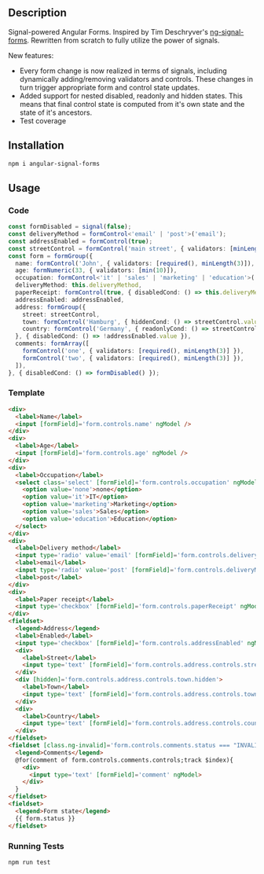 ## Description
Signal-powered Angular Forms.
Inspired by Tim Deschryver's [ng-signal-forms](https://github.com/timdeschryver/ng-signal-forms).
Rewritten from scratch to fully utilize the power of signals.

New features:
- Every form change is now realized in terms of signals, including dynamically adding/removing validators and controls. 
  These changes in turn trigger appropriate  form and control state updates.
- Added support for nested disabled, readonly and hidden states. 
   This means that final control state is computed from it's own state and the state of it's ancestors.
- Test coverage

## Installation
```bash
npm i angular-signal-forms
```

## Usage

### Code
```typescript
const formDisabled = signal(false);
const deliveryMethod = formControl<'email' | 'post'>('email');
const addressEnabled = formControl(true);
const streetControl = formControl('main street', { validators: [minLength(3)]);
const form = formGroup({
  name: formControl('John', { validators: [required(), minLength(3)]),
  age: formNumeric(33, { validators: [min(10)]),
  occupation: formControl<'it' | 'sales' | 'marketing' | 'education'>('it'),
  deliveryMethod: this.deliveryMethod,
  paperReceipt: formControl(true, { disabledCond: () => this.deliveryMethod.value === 'email' }),
  addressEnabled: addressEnabled,
  address: formGroup({
    street: streetControl,
    town: formControl('Hamburg', { hiddenCond: () => streetControl.value === 'hide', validators: [useValidator(required(), () => streetControl.value !== 'req')] }),
    country: formControl('Germany', { readonlyCond: () => streetControl.value === 'read' }),
  }, { disabledCond: () => !addressEnabled.value }),
  comments: formArray([
    formControl('one', { validators: [required(), minLength(3)] }),
    formControl('two', { validators: [required(), minLength(3)] }),
  ]),
}, { disabledCond: () => formDisabled() });
```

### Template
```html
<div>
  <label>Name</label>
  <input [formField]='form.controls.name' ngModel />
</div>
<div>
  <label>Age</label>
  <input [formField]='form.controls.age' ngModel />
</div>
<div>
  <label>Occupation</label>
  <select class='select' [formField]='form.controls.occupation' ngModel>
    <option value='none'>none</option>
    <option value='it'>IT</option>
    <option value='marketing'>Marketing</option>
    <option value='sales'>Sales</option>
    <option value='education'>Education</option>
  </select>
</div>
<div>
  <label>Delivery method</label>
  <input type='radio' value='email' [formField]='form.controls.deliveryMethod' ngModel>
  <label>email</label>
  <input type='radio' value='post' [formField]='form.controls.deliveryMethod' ngModel>
  <label>post</label>
</div>
<div>
  <label>Paper receipt</label>
  <input type='checkbox' [formField]='form.controls.paperReceipt' ngModel>
</div>
<fieldset>
  <legend>Address</legend>
  <label>Enabled</label>
  <input type='checkbox' [formField]='form.controls.addressEnabled' ngModel>
  <div>
    <label>Street</label>
    <input type='text' [formField]='form.controls.address.controls.street' ngModel>
  </div>
  <div [hidden]='form.controls.address.controls.town.hidden'>
    <label>Town</label>
    <input type='text' [formField]='form.controls.address.controls.town' ngModel>
  </div>
  <div>
    <label>Country</label>
    <input type='text' [formField]='form.controls.address.controls.country' ngModel>
  </div>
</fieldset>
<fieldset [class.ng-invalid]='form.controls.comments.status === "INVALID"'>
  <legend>Comments</legend>
  @for(comment of form.controls.comments.controls;track $index){
    <div>
      <input type='text' [formField]='comment' ngModel>
    </div>
  }
</fieldset>
<fieldset>
  <legend>Form state</legend>
  {{ form.status }}
</fieldset>
```

### Running Tests
```bash
npm run test
```
